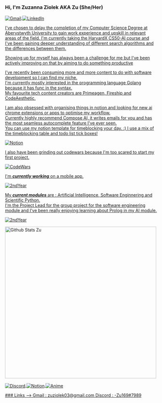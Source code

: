 ### Hi, I'm Zuzanna Ziolek AKA Zu (She/Her)

<!-- Pretty links 
<a href="" target="blank"><img align="center" 
src="" title = ""/>       -->
<p align="left">
<a href="https://github.com/zu169/zu169/blob/main/README.md#links" target="blank"><img align="center" 
src="https://img.shields.io/badge/Gmail-D14836?style=for-the-badge&logo=gmail&logoColor=white" title = "Gmail"/>
<a href="https://www.linkedin.com/in/zuzanna-ziolek-147384255/" target="blank"><img align="center" 
src="https://img.shields.io/badge/LinkedIn-0077B5?style=for-the-badge&logo=linkedin&logoColor=white" title = "LinkedIn"/>
</p>
  
I've chosen to delay the completion of my Computer Science Degree at Aberystwyth University to gain work experience and upskill in relevant areas of the field.
I'm currently taking the HarvardX CS50-AI course and I've been gaining deeper understanding of different search algorithms and the differences between them. 

Showing up for myself has always been a challenge for me but I've been actively improving on that by aiming to do something productive 

I've recently been consuming more and more content to do with software development so I can find my niche.  
I'm currently mostly interested in the programming language Golang because it has func in the syntax.  
My favourite tech content creators are Primeagen, Fireship and CodeAesthetic.

I am also obsessed with organising things in notion and looking for new ai chrome extensions or apps to optimise my workflow.  
Currently highly recommend Compose AI, it writes emails for you and has the most seamless autocomplete feature I've ever seen.   
You can use my notion template for timeblocking your day. :) I use a mix of the timeblocking table and todo list tick boxes! 
<p align="left">
<a href="https://future-walkover-e2d.notion.site/Weekly-Organisation-Template-Zuabo-081cebf30ed4479fbcb60b2110acbb0a" target="blank"><img align="center" 
src="https://img.shields.io/badge/Notion-000000?style=for-the-badge&logo=notion&logoColor=white" title = "Notion"/>  
</p>

I also have been grinding out codewars because I'm too scared to start my first project. 
<p align="left">
<a href="https://www.codewars.com/users/zuabo" target="blank"><img align="center" 
src="https://img.shields.io/badge/GitHub-100000?style=for-the-badge&logo=github&logoColor=white" title = "CodeWars"/>  
</p>
  
I'm ***currently working*** on a mobile app. 
<p align="left">
<a href="https://github.com/zu169/LoveJarApp" target="blank"><img align="center" 
src="https://img.shields.io/badge/GitHub-100000?style=for-the-badge&logo=github&logoColor=white" title = "2ndYear"/>  
</p>
  
My ***current modules*** are : Artificial Intelligence, Software Enginnering and Scientific Python.   
I'm the Project Lead for the group project for the software engineering module and I've been really enjoying learning about Prolog in my AI module.
  
<p align+"left">
<a href="https://github.com/zu169/2ndYearUniWork" target="blank"><img align="center" 
src="https://img.shields.io/badge/GitHub-100000?style=for-the-badge&logo=github&logoColor=white" title = "2ndYear"/>  
</p>

 <img src="https://github-readme-stats.vercel.app/api?username=zu169&show_icons=true&include_all_commits=true&count_private=true&theme=jolly&layout=compact" alt="Github Stats Zu" width="500">
<p align="left">
<a href="https://github.com/zu169/zu169/blob/main/README.md#links" target="blank"><img align="center" 
src="https://img.shields.io/badge/Discord-7289DA?style=for-the-badge&logo=discord&logoColor=white" title = "Discord"/>
<a href="https://future-walkover-e2d.notion.site/Weekly-Organisation-Template-Zuabo-081cebf30ed4479fbcb60b2110acbb0a" target="blank"><img align="center" 
src="https://img.shields.io/badge/Notion-000000?style=for-the-badge&logo=notion&logoColor=white" title = "Notion"/> 
<a href="https://myanimelist.net/profile/zuabo" target="blank"><img align="center" 
src="https://img.shields.io/badge/Myanimelist-2E51A2?style=for-the-badge&logo=myanimelist&logoColor=white" title = "Anime"/>
</p>
### Links -->
  Gmail : zuziolek03@gmail.com
  Discord : -Zu169#7989
